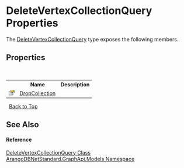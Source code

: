 # DeleteVertexCollectionQuery Properties
 

The <a href="59049c6f-192c-9199-6e45-1e2a0f15ce90">DeleteVertexCollectionQuery</a> type exposes the following members.


## Properties
&nbsp;<table><tr><th></th><th>Name</th><th>Description</th></tr><tr><td>![Public property](media/pubproperty.gif "Public property")</td><td><a href="9ff20cb8-5efe-8341-6777-0f94d323f311">DropCollection</a></td><td /></tr></table>&nbsp;
<a href="#deletevertexcollectionquery-properties">Back to Top</a>

## See Also


#### Reference
<a href="59049c6f-192c-9199-6e45-1e2a0f15ce90">DeleteVertexCollectionQuery Class</a><br /><a href="6fb2338d-d8f7-f9c1-2056-1702fe9bf954">ArangoDBNetStandard.GraphApi.Models Namespace</a><br />